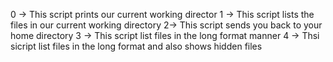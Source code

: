 0 -> This script prints our current working director
1 -> This script lists the files in our current working directory
2-> This script  sends you back to your home directory
3 -> This script list files in the long format manner
4 -> Thsi sicript list files in the long format and also shows hidden files
